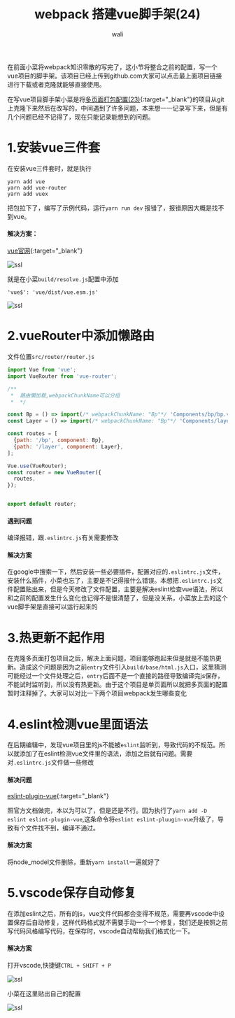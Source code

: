 ﻿---
layout: post
title:  webpack 搭建vue脚手架(24)
tagline: webpack教程
category: webpack      #分类
author: wali    #作者
tag: webpack     #标签
ghurl: https://github.com/walidream/webpack-Vue     #github url
ghurl_zip: https://github.com/walidream/webpack-Vue/archive/master.zip #github zip下载
comments: true
post_nav: ["1.安装vue三件套","2.vueRouter中添加懒路由","3.热更新不起作用","4.eslint检测vue里面语法","5.vscode保存自动修复"]
group_tag: webpack4.x 教程
---

在前面小菜将webpack知识零散的写完了，这小节将整合之前的配置，写一个vue项目的脚手架。该项目已经上传到github.com大家可以点击最上面项目链接进行下载或者克隆就能够直接使用。

在写vue项目脚手架小菜是将[多页面打包配置(23)](/webpack/2019/06/06/webpack-23.html "/webpack/2019/06/06/webpack-23.html"){:target="_blank"}的项目从git上克隆下来然后在改写的，中间遇到了许多问题，本来想一一记录写下来，但是有几个问题已经不记得了，现在只能记录能想到的问题。

# 1.安装vue三件套

在安装vue三件套时，就是执行
```
yarn add vue
yarn add vue-router
yarn add vuex
```
把包拉下了，编写了示例代码，运行`yarn run dev` 报错了，报错原因大概是找不到vue。

#### 解决方案：

[vue官网](https://cn.vuejs.org/v2/guide/installation.html "https://cn.vuejs.org/v2/guide/installation.html"){:target="_blank"}

![ssl](https://raw.githubusercontent.com/walidream/blogimage/master/waliblogImage/webpack/webpack_54.png)

就是在小菜`build/resolve.js`配置中添加

```
'vue$': 'vue/dist/vue.esm.js'
```

![ssl](https://raw.githubusercontent.com/walidream/blogimage/master/waliblogImage/webpack/webpack_55.png)


# 2.vueRouter中添加懒路由

文件位置`src/router/router.js`

```javascript
import Vue from 'vue';
import VueRouter from 'vue-router';

/**
 *  路由懒加载,webpackChunkName可以分组
 *  */

const Bp = () => import(/* webpackChunkName: "Bp"*/ 'Components/bp/bp.vue');
const Layer = () => import(/* webpackChunkName: "Bp"*/ 'Components/layer/layer.vue');

const routes = [
  {path: '/bp', component: Bp},
  {path: '/layer', component: Layer},
];

Vue.use(VueRouter);
const router = new VueRouter({
  routes,
});


export default router;
```

#### 遇到问题

编译报错，跟`.eslintrc.js`有关需要修改

#### 解决方案

在google中搜索一下，然后安装一些必要插件，配置对应的`.eslintrc.js`文件，安装什么插件，小菜也忘了，主要是不记得报什么错误。本想把`.eslintrc.js`文件配置贴出来，但是今天修改了文件配置，主要是解决eslint检查vue语法，所以和之前的配置发生什么变化也记得不是很清楚了，但是没关系，小菜放上去的这个vue脚手架是直接可以运行起来的

# 3.热更新不起作用

在克隆多页面打包项目之后，解决上面问题，项目能够跑起来但是就是不能热更新。造成这个问题是因为之前`entry`文件引入`build/base/html.js`入口，这里猜测可能经过一个文件处理之后，`entry`后面不是一个直接的路径导致编译完js保存，不能试时监听到，所以没有热更新。由于这个项目是单页面所以就把多页面的配置暂时注释掉了。大家可以对比一下两个项目webpack发生哪些变化

# 4.eslint检测vue里面语法

在后期编辑中，发现vue项目里的js不能被`eslint`监听到，导致代码的不规范。所以就添加了在eslint检测vue文件里的语法，添加之后就有问题。需要对`.eslintrc.js`文件做一些修改

#### 解决问题

[eslint-plugin-vue](https://vuejs.github.io/eslint-plugin-vue/user-guide/#installation "https://vuejs.github.io/eslint-plugin-vue/user-guide/#installation"){:target="_blank"} 

照官方文档做完，本以为可以了，但是还是不行。因为执行了`yarn add -D eslint eslint-plugin-vue`,这条命令将`eslint eslint-pluugin-vue`升级了，导致有个文件找不到，编译不通过。

#### 解决方案

将node_model文件删除，重新`yarn install`一遍就好了

# 5.vscode保存自动修复

在添加eslint之后，所有的js，vue文件代码都会变得不规范，需要再vscode中设置保存后自动修复，这样代码格式就不需要手动一个一个修复，我们还是按照之前写代码风格编写代码，在保存时，vscode自动帮助我们格式化一下。

#### 解决方案

打开vscode,快捷键`CTRL + SHIFT + P`

![ssl](https://raw.githubusercontent.com/walidream/blogimage/master/waliblogImage/webpack/webpack_56.png)

小菜在这里贴出自己的配置

![ssl](https://raw.githubusercontent.com/walidream/blogimage/master/waliblogImage/webpack/webpack_56.png)


